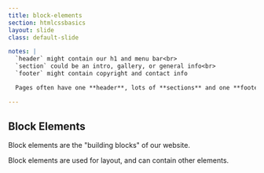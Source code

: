 ```yaml
---
title: block-elements
section: htmlcssbasics
layout: slide
class: default-slide

notes: |
  `header` might contain our h1 and menu bar<br>
  `section` could be an intro, gallery, or general info<br>
  `footer` might contain copyright and contact info

  Pages often have one **header**, lots of **sections** and one **footer**.

---
```


## Block Elements

Block elements are the "building blocks" of our website. 

Block elements are used for layout, and can contain other elements.

